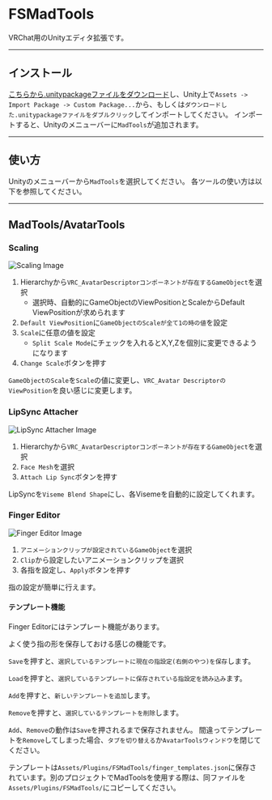 # FSMadTools

VRChat用のUnityエディタ拡張です。

---

## インストール

[こちらから.unitypackageファイルをダウンロード](http://github.com/madorama/FSMadTools/releases)し、Unity上で`Assets -> Import Package -> Custom Package...`から、もしくは`ダウンロードした.unitypackageファイルをダブルクリック`してインポートしてください。
インポートすると、Unityのメニューバーに`MadTools`が追加されます。

---

## 使い方
Unityのメニューバーから`MadTools`を選択してください。
各ツールの使い方は以下を参照してください。

---

## MadTools/AvatarTools

### Scaling

![Scaling Image](https://user-images.githubusercontent.com/13612643/51085516-d7c6ed80-177d-11e9-83d5-61db7af6904b.png)

1. Hierarchyから`VRC_AvatarDescriptorコンポーネントが存在するGameObject`を選択
    - 選択時、自動的にGameObjectのViewPositionとScaleからDefault ViewPositionが求められます
1. `Default ViewPosition`に`GameObjectのScaleが全て1の時の値`を設定
1. `Scale`に任意の値を設定
    - `Split Scale Mode`にチェックを入れるとX,Y,Zを個別に変更できるようになります
1. `Change Scale`ボタンを押す

`GameObjectのScale`を`Scale`の値に変更し、`VRC_Avatar DescriptorのViewPosition`を良い感じに変更します。

### LipSync Attacher

![LipSync Attacher Image](https://user-images.githubusercontent.com/13612643/51085517-d990b100-177d-11e9-8ddc-30ee5924ffc7.png)

1. Hierarchyから`VRC_AvatarDescriptorコンポーネントが存在するGameObject`を選択
1. `Face Mesh`を選択
1. `Attach Lip Sync`ボタンを押す

LipSyncを`Viseme Blend Shape`にし、各Visemeを自動的に設定してくれます。

### Finger Editor

![Finger Editor Image](https://user-images.githubusercontent.com/13612643/63315169-20164180-c345-11e9-87f6-442b898627f0.png)

1. `アニメーションクリップが設定されているGameObject`を選択
1. `Clip`から設定したいアニメーションクリップを選択
1. 各指を設定し、`Apply`ボタンを押す

指の設定が簡単に行えます。

#### テンプレート機能

Finger Editorにはテンプレート機能があります。

よく使う指の形を保存しておける感じの機能です。

`Save`を押すと、`選択しているテンプレートに現在の指設定(右側のやつ)を保存`します。

`Load`を押すと、`選択しているテンプレートに保存されている指設定を読み込み`ます。

`Add`を押すと、`新しいテンプレートを追加`します。

`Remove`を押すと、`選択しているテンプレートを削除`します。

`Add`、`Remove`の動作は`Save`を押されるまで保存されません。
間違ってテンプレートを`Remove`してしまった場合、`タブを切り替える`か`AvatarToolsウィンドウ`を閉じてください。

テンプレートは`Assets/Plugins/FSMadTools/finger_templates.json`に保存されています。別のプロジェクトでMadToolsを使用する際は、同ファイルを`Assets/Plugins/FSMadTools/`にコピーしてください。
